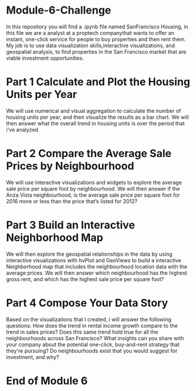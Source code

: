 # Module-6-Challenge
In this repository you will find a .ipynb file named SanFrancisco Housing, in this file we are a analyst at a proptech companythat wants to offer an instant, one-click service for people to buy properties and then rent them. My job is to use data visualization skills,interactive visualizations, and geospatial analysis, to find properties in the San Francisco market that are viable investment opportunities. 

# Part 1 Calculate and Plot the Housing Units per Year
We will use numerical and visual aggregation to calculate the number of housing units per year, and then visualize the results as a bar chart.
We will then answer what the overall trend in housing units is over the period that i've analyzed

# Part 2 Compare the Average Sale Prices by Neighbourhood
We will use interactive visualizations and widgets to explore the average sale price per square foot by neighbourhood. 
We will then answer if the Anza Vista neighbourhood, is the average sale price per square foot for 2016 more or less than the price that’s listed for 2012?

# Part 3 Build an Interactive Neighborhood Map
We will then explore the geospatial relationships in the data by using interactive visualizations with hvPlot and GeoViews to build a interactive Neighborhood map that includes the neighbourhood location data with the average prices.
We will then answer which neighbourhood has the highest gross rent, and which has the highest sale price per square foot?

# Part 4 Compose Your Data Story
Based on the visualizations that I created, i will answer the following questions:
How does the trend in rental income growth compare to the trend in sales prices? Does this same trend hold true for all the neighbourhoods across San Francisco?
What insights can you share with your company about the potential one-click, buy-and-rent strategy that they're pursuing? Do neighbourhoods exist that you would suggest for investment, and why?

# End of Module 6

